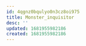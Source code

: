 ```yaml
---
id: 4qgnz0bqulyo0n3cz8oi975
title: Monster_inquisitor
desc: ''
updated: 1681955982186
created: 1681955982186
---
```


